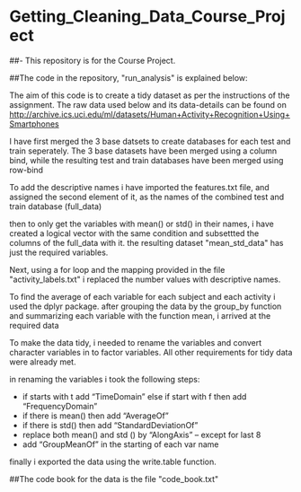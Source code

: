 # Getting_Cleaning_Data_Course_Project 
##- This repository is for the Course Project.

##The code in the repository, "run_analysis" is explained below:

The aim of this code is to create a tidy dataset as per the instructions of the assignment.
The raw data used below and its data-details can be found on  http://archive.ics.uci.edu/ml/datasets/Human+Activity+Recognition+Using+Smartphones

I have first merged the 3 base datsets to create databases for each test and train seperately.
The 3 base datasets have been merged using a column bind, while the resulting test and train databases have been merged using row-bind

To add the descriptive names i have imported the features.txt file, and assigned the second element of it, as the names of the combined test and train database (full_data)

then to only get the variables with mean() or std() in their names, i have created a logical vector with the same condition and subsettted the columns of the full_data with it. the resulting dataset "mean_std_data" has just the required variables.

Next, using a for loop and the mapping provided in the file "activity_labels.txt" i replaced the number values with descriptive names.

To find the average of each variable for each subject and each activity i used the dplyr package.
after grouping the data by the group_by function and summarizing each variable with the function mean, i arrived at the required data

To make the data tidy, i needed to rename the variables and convert character variables in to factor variables.
 All other requirements for tidy data were already met.

in renaming the variables i took the following steps:
* if starts with t add “TimeDomain” else if start with f then add “FrequencyDomain”
* if there is mean() then add “AverageOf” 
* if there is std() then add “StandardDeviationOf” 
* replace both mean() and std () by “AlongAxis” – except for last 8
* add “GroupMeanOf” in the starting of each var name

finally i exported the data using the write.table function.

##The code book for the data is the file "code_book.txt"
